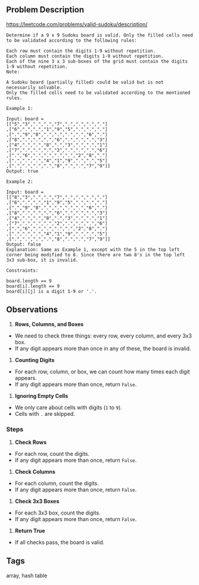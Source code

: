 ## Problem Description

https://leetcode.com/problems/valid-sudoku/description/

```
Determine if a 9 x 9 Sudoku board is valid. Only the filled cells need to be validated according to the following rules:

Each row must contain the digits 1-9 without repetition.
Each column must contain the digits 1-9 without repetition.
Each of the nine 3 x 3 sub-boxes of the grid must contain the digits 1-9 without repetition.
Note:

A Sudoku board (partially filled) could be valid but is not necessarily solvable.
Only the filled cells need to be validated according to the mentioned rules.

Example 1:

Input: board = 
[["5","3",".",".","7",".",".",".","."]
,["6",".",".","1","9","5",".",".","."]
,[".","9","8",".",".",".",".","6","."]
,["8",".",".",".","6",".",".",".","3"]
,["4",".",".","8",".","3",".",".","1"]
,["7",".",".",".","2",".",".",".","6"]
,[".","6",".",".",".",".","2","8","."]
,[".",".",".","4","1","9",".",".","5"]
,[".",".",".",".","8",".",".","7","9"]]
Output: true

Example 2:

Input: board = 
[["8","3",".",".","7",".",".",".","."]
,["6",".",".","1","9","5",".",".","."]
,[".","9","8",".",".",".",".","6","."]
,["8",".",".",".","6",".",".",".","3"]
,["4",".",".","8",".","3",".",".","1"]
,["7",".",".",".","2",".",".",".","6"]
,[".","6",".",".",".",".","2","8","."]
,[".",".",".","4","1","9",".",".","5"]
,[".",".",".",".","8",".",".","7","9"]]
Output: false
Explanation: Same as Example 1, except with the 5 in the top left corner being modified to 8. Since there are two 8's in the top left 3x3 sub-box, it is invalid.

Constraints:

board.length == 9
board[i].length == 9
board[i][j] is a digit 1-9 or '.'.
```

## Observations

1. **Rows, Columns, and Boxes**  
- We need to check three things: every row, every column, and every 3x3 box.
- If any digit appears more than once in any of these, the board is invalid.

1. **Counting Digits**  
- For each row, column, or box, we can count how many times each digit appears.
- If any digit appears more than once, return `False`.

1. **Ignoring Empty Cells**  
- We only care about cells with digits (`1` to `9`).  
- Cells with `.` are skipped.

### Steps

1. **Check Rows**  
- For each row, count the digits.
- If any digit appears more than once, return `False`.

1. **Check Columns**  
- For each column, count the digits.
- If any digit appears more than once, return `False`.

1. **Check 3x3 Boxes**  
- For each 3x3 box, count the digits.
- If any digit appears more than once, return `False`.

1. **Return True**  
- If all checks pass, the board is valid.

## Tags

array, hash table